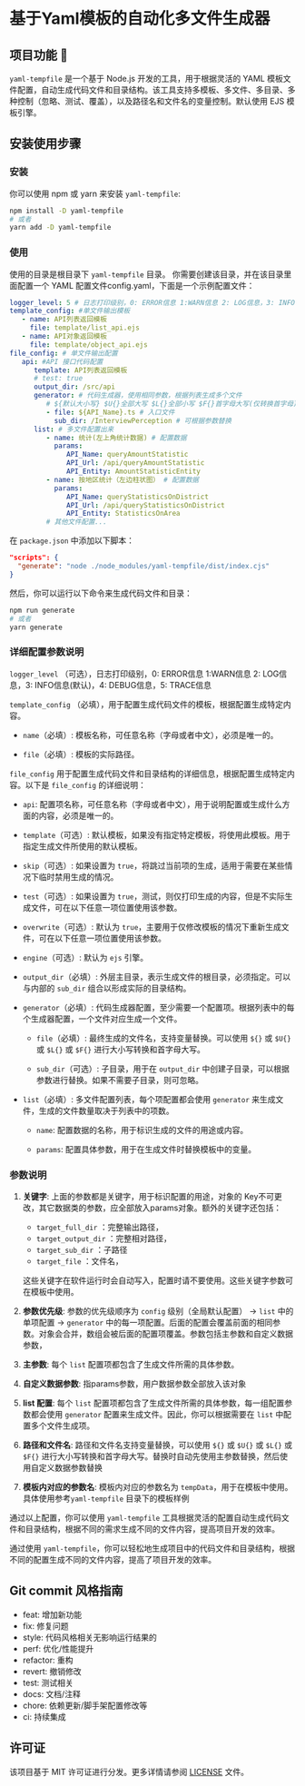 # 基于Yaml模板的自动化多文件生成器

## 项目功能 🔨

`yaml-tempfile` 是一个基于 Node.js 开发的工具，用于根据灵活的 YAML 模板文件配置，自动生成代码文件和目录结构。该工具支持多模板、多文件、多目录、多种控制（忽略、测试、覆盖），以及路径名和文件名的变量控制。默认使用 EJS 模板引擎。

## 安装使用步骤

### 安装

你可以使用 npm 或 yarn 来安装 `yaml-tempfile`:

```bash
npm install -D yaml-tempfile
# 或者
yarn add -D yaml-tempfile
```

### 使用

使用的目录是根目录下 `yaml-tempfile` 目录。
你需要创建该目录，并在该目录里面配置一个 YAML 配置文件config.yaml，下面是一个示例配置文件：

```yaml
logger_level: 5 # 日志打印级别，0: ERROR信息 1:WARN信息 2: LOG信息，3: INFO信息(默认)，4: DEBUG信息，5: TRACE信息
template_config: #单文件输出模板
   - name: API列表返回模板
     file: template/list_api.ejs
   - name: API对象返回模板
     file: template/object_api.ejs
file_config: # 单文件输出配置
   api: #API 接口代码配置
      template: API列表返回模板
      # test: true
      output_dir: /src/api
      generator: # 代码生成器，使用相同参数，根据列表生成多个文件
         # ${默认大小写} $U{}全部大写 $L{}全部小写 $F{}首字母大写(仅转换首字母)
         - file: ${API_Name}.ts # 入口文件
           sub_dir: /InterviewPerception # 可根据参数替换
      list: # 多文件配置出来
         - name: 统计(左上角统计数据) # 配置数据
           params:
              API_Name: queryAmountStatistic
              API_Url: /api/queryAmountStatistic
              API_Entity: AmountStatisticEntity
         - name: 按地区统计（左边柱状图） # 配置数据
           params:
              API_Name: queryStatisticsOnDistrict
              API_Url: /api/queryStatisticsOnDistrict
              API_Entity: StatisticsOnArea
         # 其他文件配置...
```

在 `package.json` 中添加以下脚本：

```json
"scripts": {
  "generate": "node ./node_modules/yaml-tempfile/dist/index.cjs"
}
```

然后，你可以运行以下命令来生成代码文件和目录：
```bash
npm run generate
# 或者
yarn generate
```

### 详细配置参数说明
`logger_level` （可选），日志打印级别，0: ERROR信息 1:WARN信息 2: LOG信息，3: INFO信息(默认)，4: DEBUG信息，5: TRACE信息

`template_config` （必填），用于配置生成代码文件的模板，根据配置生成特定内容。
- `name`（必填）: 模板名称，可任意名称（字母或者中文），必须是唯一的。

- `file`（必填）: 模板的实际路径。

`file_config` 用于配置生成代码文件和目录结构的详细信息，根据配置生成特定内容。以下是 `file_config` 的详细说明：

- `api`: 配置项名称，可任意名称（字母或者中文），用于说明配置或生成什么方面的内容，必须是唯一的。

- `template`（可选）: 默认模板，如果没有指定特定模板，将使用此模板。用于指定生成文件所使用的默认模板。

- `skip`（可选）: 如果设置为 `true`，将跳过当前项的生成，适用于需要在某些情况下临时禁用生成的情况。

- `test`（可选）: 如果设置为 `true`，测试，则仅打印生成的内容，但是不实际生成文件，可在以下任意一项位置使用该参数。
  
- `overwrite`（可选）: 默认为 `true`，主要用于仅修改模板的情况下重新生成文件，可在以下任意一项位置使用该参数。

- `engine`（可选）: 默认为 `ejs` 引擎。

- `output_dir`（必填）: 外层主目录，表示生成文件的根目录，必须指定。可以与内部的 `sub_dir` 组合以形成实际的目录结构。

- `generator`（必填）: 代码生成器配置，至少需要一个配置项。根据列表中的每个生成器配置，一个文件对应生成一个文件。

  - `file`（必填）: 最终生成的文件名，支持变量替换。可以使用 `${}` 或 `$U{}` 或 `$L{}` 或 `$F{}` 进行大小写转换和首字母大写。

  - `sub_dir`（可选）: 子目录，用于在 `output_dir` 中创建子目录，可以根据参数进行替换。如果不需要子目录，则可忽略。

- `list`（必填）: 多文件配置列表，每个项配置都会使用 `generator` 来生成文件，生成的文件数量取决于列表中的项数。

  - `name`: 配置数据的名称，用于标识生成的文件的用途或内容。

  - `params`: 配置具体参数，用于在生成文件时替换模板中的变量。

### 参数说明

1. **关键字**: 上面的参数都是关键字，用于标识配置的用途，对象的 Key不可更改，其它数据类的参数，应全部放入params对象。额外的关键字还包括：
   - `target_full_dir` ：完整输出路径，
   - `target_output_dir` ：完整相对路径，
   - `target_sub_dir` ：子路径
   - `target_file` ：文件名，
  
    这些关键字在软件运行时会自动写入，配置时请不要使用。这些关键字参数可在模板中使用。

2. **参数优先级**: 参数的优先级顺序为 `config` 级别（全局默认配置） -> `list` 中的单项配置 -> `generator` 中的每一项配置。后面的配置会覆盖前面的相同参数。对象会合并，数组会被后面的配置项覆盖。参数包括主参数和自定义数据参数，

3. **主参数**: 每个 `list` 配置项都包含了生成文件所需的具体参数。
   
4. **自定义数据参数**: 指params参数，用户数据参数全部放入该对象

5. **list 配置**: 每个 `list` 配置项都包含了生成文件所需的具体参数，每一组配置参数都会使用 `generator` 配置来生成文件。因此，你可以根据需要在 `list` 中配置多个文件生成项。
   
6. **路径和文件名**: 路径和文件名支持变量替换，可以使用 `${}` 或 `$U{}` 或 `$L{}` 或 `$F{}` 进行大小写转换和首字母大写。替换时自动先使用主参数替换，然后使用自定义数据参数替换
   
7. **模板内对应的参数名**: 模板内对应的参数名为 `tempData`，用于在模板中使用。具体使用参考`yaml-tempfile` 目录下的模板样例

通过以上配置，你可以使用 `yaml-tempfile` 工具根据灵活的配置自动生成代码文件和目录结构，根据不同的需求生成不同的文件内容，提高项目开发的效率。

通过使用 `yaml-tempfile`，你可以轻松地生成项目中的代码文件和目录结构，根据不同的配置生成不同的文件内容，提高了项目开发的效率。

## Git commit ⻛格指南

- feat: 增加新功能
- fix: 修复问题
- style: 代码⻛格相关⽆影响运⾏结果的
- perf: 优化/性能提升
- refactor: 重构
- revert: 撤销修改
- test: 测试相关
- docs: ⽂档/注释
- chore: 依赖更新/脚⼿架配置修改等
- ci: 持续集成

## 许可证

该项目基于 MIT 许可证进行分发。更多详情请参阅 [LICENSE](LICENSE) 文件。
